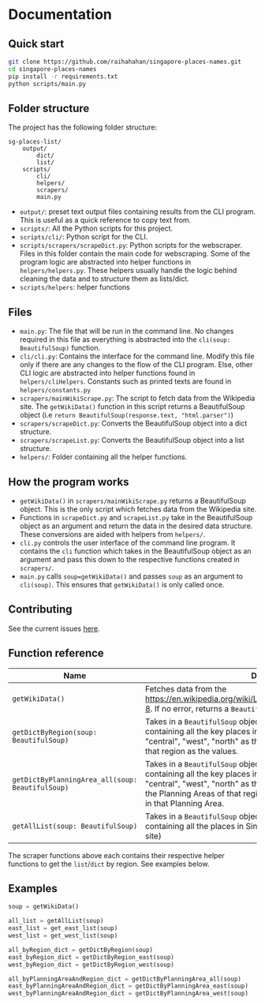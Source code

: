 # Documentation

## Quick start
   ```sh
   git clone https://github.com/raihahahan/singapore-places-names.git
   cd singapore-places-names
   pip install -r requirements.txt
   python scripts/main.py
   ```

## Folder structure
The project has the following folder structure:
```
sg-places-list/
    output/
        dict/
        list/
    scripts/
        cli/
        helpers/
        scrapers/
        main.py
```
- `output/`: preset text output files containing results from the CLI program. This is useful as a quick reference to copy text from.
- `scripts/`: All the Python scripts for this project.
- `scripts/cli/`: Python script for the CLI.
- `scripts/scrapers/scrapeDict.py`: Python scripts for the webscraper. Files in this folder contain the main code for webscraping. Some of the program logic are abstracted into helper functions in `helpers/helpers.py`. These helpers usually handle the logic behind cleaning the data and to structure them as lists/dict.
- `scripts/helpers`: helper functions

## Files
- `main.py`: The file that will be run in the command line. No changes required in this file as everything is abstracted into the `cli(soup: BeautifulSoup)` function.
- `cli/cli.py`: Contains the interface for the command line. Modify this file only if there are any changes to the flow of the CLI program. Else, other CLI logic are abstracted into helper functions found in `helpers/cliHelpers`. Constants such as printed texts are found in `helpers/constants.py`
- `scrapers/mainWikiScrape.py`: The script to fetch data from the Wikipedia site. The `getWikiData()` function in this script returns a BeautifulSoup object (i.e `return BeautifulSoup(response.text, "html.parser")`) 
- `scrapers/scrapeDict.py`: Converts the BeautifulSoup object into a dict structure.
- `scrapers/scrapeList.py`: Converts the BeautifulSoup object into a list structure.
- `helpers/`: Folder containing all the helper functions.

## How the program works
- `getWikiData()` in `scrapers/mainWikiScrape.py` returns a BeautifulSoup object. This is the only script which fetches data from the Wikipedia site.
- Functions in `scrapeDict.py` and `scrapeList.py` take in the BeautifulSoup object as an argument and return the data in the desired data structure. These conversions are aided with helpers from `helpers/`.
- `cli.py` controls the user interface of the command line program. It contains the `cli` function which takes in the BeautifulSoup object as an argument and pass this down to the respective functions created in `scrapers/`.
- `main.py` calls `soup=getWikiData()` and passes `soup` as an argument to `cli(soup)`. This ensures that `getWikiData()` is only called once.

## Contributing
See the current issues [here](https://github.com/raihahahan/singapore-places-names/issues). 

## Function reference
|      Name     |  Description   |
| -------------  |----------------|
| `getWikiData()` | Fetches data from the https://en.wikipedia.org/wiki/List_of_places_in_Singapore#cite_note-8. If no error, returns a `BeautifulSoup` object. Else, returns `None`.|
| `getDictByRegion(soup: BeautifulSoup)`   |Takes in a `BeautifulSoup` object as argument. Returns a `dict` containing all the key places in Singapore, with "east", "northEast", "central", "west", "north" as the keys, and a list of all the places in that region as the values.| 
| `getDictByPlanningArea_all(soup: BeautifulSoup)` |Takes in a `BeautifulSoup` object as argument. Returns a `dict` containing all the key places in Singapore, with "east", "northEast", "central", "west", "north" as the keys. Each value is a `dict` keyed by the Planning Areas of that region, and each value is the list of places in that Planning Area.|
| `getAllList(soup: BeautifulSoup)`  |Takes in a `BeautifulSoup` object as argument. Returns a `list` containing all the places in Singapore (which were fetched from the site)|

The scraper functions above each contains their respective helper functions to get the `list`/`dict` by region. See examples below.

## Examples
```py
soup = getWikiData()

all_list = getAllList(soup)
east_list = get_east_list(soup)
west_list = get_west_list(soup)

all_byRegion_dict = getDictByRegion(soup)
east_byRegion_dict = getDictByRegion_east(soup)
west_byRegion_dict = getDictByRegion_west(soup)

all_byPlanningAreaAndRegion_dict = getDictByPlanningArea_all(soup)
east_byPlanningAreaAndRegion_dict = getDictByPlanningArea_east(soup)
west_byPlanningAreaAndRegion_dict = getDictByPlanningArea_west(soup)

```
